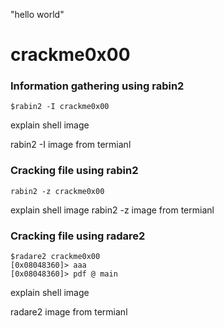 "hello world"
# crackme0x00
### Information gathering using rabin2


```console
$rabin2 -I crackme0x00
```

explain shell image

rabin2 -I  image from termianl 

### Cracking file using rabin2

```console            
rabin2 -z crackme0x00
```
explain shell image
rabin2 -z  image from termianl 


### Cracking file using radare2

```console 
$radare2 crackme0x00
[0x08048360]> aaa
[0x08048360]> pdf @ main
```

explain shell image 

radare2  image from termianl 

